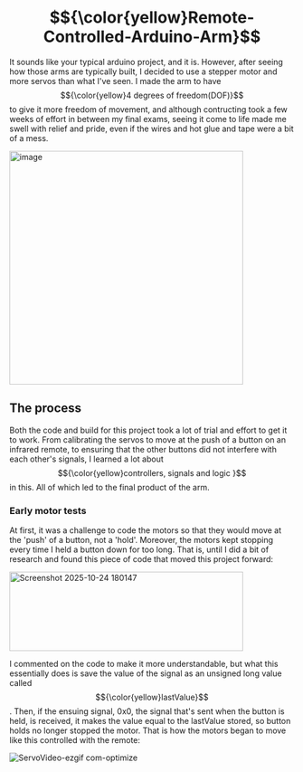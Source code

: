 # $${\color{yellow}Remote-Controlled-Arduino-Arm}$$
It sounds like your typical arduino project, and it is. However, after seeing how those arms are typically built, I decided to use a stepper motor and more servos than what I've seen. 
I made the arm to have $${\color{yellow}4 degrees of freedom(DOF)}$$ to give it more freedom of movement, and although contructing took a few weeks of effort in between my final exams, seeing it come to life made me swell with relief and pride, even if the wires and hot glue and tape were a bit of a mess.

<img width="413" height="413" alt="image" src="https://github.com/user-attachments/assets/955e391d-15c2-4b4b-ab5b-bf5e189fe6c5" />

## The process 
Both the code and build for this project took a lot of trial and effort to get it to work. From calibrating the servos to move at the push of a button on an infrared remote, to ensuring that the other buttons did not interfere with each other's signals, I learned a lot about $${\color{yellow}controllers, signals and logic }$$ in this. All of which led to the final product of the arm. 

### Early motor tests
At first, it was a challenge to code the motors so that they would move at the 'push' of a button, not a 'hold'. Moreover, the motors kept stopping every time I held a button down for too long. That is, until I did a bit of research and found this piece of code that moved this project forward: 

<img width="413" height="140" alt="Screenshot 2025-10-24 180147" src="https://github.com/user-attachments/assets/f06f15e8-43b3-4468-a1d3-8509d3dbbd02" />

I commented on the code to make it more understandable, but what this essentially does is save the value of the signal as an unsigned long value called $${\color{yellow}lastValue}$$ . Then, if the ensuing signal, 0x0, the signal that's sent when the button is held, is received, it makes the value equal to the lastValue stored, so button holds no longer stopped the motor. That is how the motors began to move like this controlled with the remote:

![ServoVideo-ezgif com-optimize](https://github.com/user-attachments/assets/5d9939b2-9342-4f1b-bb66-66406d8f03c8)





